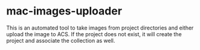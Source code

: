 mac-images-uploader
===================

This is an automated tool to take images from project directories and either upload the image to ACS.  If the project does not exist, it will create the project and associate the collection as well.
